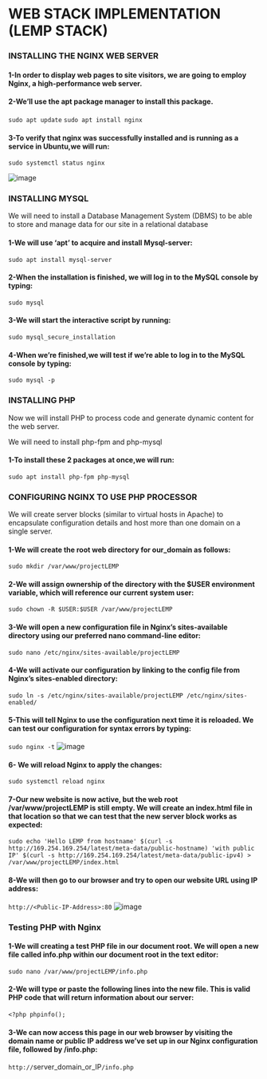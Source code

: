 # WEB STACK IMPLEMENTATION (LEMP STACK)

### INSTALLING THE NGINX WEB SERVER

#### 1-In order to display web pages to site visitors, we are going to employ Nginx, a high-performance web server.

#### 2-We’ll use the apt package manager to install this package.
`sudo apt update`
`sudo apt install nginx`

#### 3-To verify that nginx was successfully installed and is running as a service in Ubuntu,we will run:
`sudo systemctl status nginx`

![image](https://github.com/richardolat/PBL-1.LAMP/assets/134428528/c04b6f4b-6f13-44d3-9aa4-3256243eb06f)

### INSTALLING MYSQL

We will need to install a Database Management System (DBMS) to be able to store and manage data for our site in a relational database 

#### 1-We will use ‘apt’ to acquire and install Mysql-server:
`sudo apt install mysql-server`

#### 2-When the installation is finished, we will log in to the MySQL console by typing:
`sudo mysql`

#### 3-We will start the interactive script by running:
`sudo mysql_secure_installation`

#### 4-When we’re finished,we will test if we’re able to log in to the MySQL console by typing:
`sudo mysql -p`

### INSTALLING PHP

Now we will install PHP to process code and generate dynamic content for the web server.

We will need to install php-fpm and php-mysql

#### 1-To install these 2 packages at once,we will run:
`sudo apt install php-fpm php-mysql`

### CONFIGURING NGINX TO USE PHP PROCESSOR

We will create server blocks (similar to virtual hosts in Apache) to encapsulate configuration details and host more than one domain on a single server.

#### 1-We will create the root web directory for our_domain as follows:
`sudo mkdir /var/www/projectLEMP`

#### 2-We will assign ownership of the directory with the $USER environment variable, which will reference our current system user:
`sudo chown -R $USER:$USER /var/www/projectLEMP`

#### 3-We will open a new configuration file in Nginx’s sites-available directory using our preferred nano command-line editor:
`sudo nano /etc/nginx/sites-available/projectLEMP`

#### 4-We will activate our configuration by linking to the config file from Nginx’s sites-enabled directory:
`sudo ln -s /etc/nginx/sites-available/projectLEMP /etc/nginx/sites-enabled/`

#### 5-This will tell Nginx to use the configuration next time it is reloaded. We can test our configuration for syntax errors by typing:
`sudo nginx -t`
![image](https://github.com/richardolat/PBL-1.LAMP/assets/134428528/2a124e96-f797-4b4b-864a-6800c3765f9d)

#### 6- We will reload Nginx to apply the changes:
`sudo systemctl reload nginx`

#### 7-Our new website is now active, but the web root /var/www/projectLEMP is still empty. We will create an index.html file in that location so that we can test that the new server block works as expected:
`sudo echo 'Hello LEMP from hostname' $(curl -s http://169.254.169.254/latest/meta-data/public-hostname) 'with public IP' $(curl -s http://169.254.169.254/latest/meta-data/public-ipv4) > /var/www/projectLEMP/index.html`

#### 8-We will then go to our browser and try to open our website URL using IP address:
`http://<Public-IP-Address>:80`
![image](https://github.com/richardolat/PBL-1.LAMP/assets/134428528/d38619fb-ce22-45e0-88f2-7f8c64a7eb90)

### Testing PHP with Nginx

#### 1-We will creating a test PHP file in our document root. We will open a new file called info.php within our document root in the text editor:
`sudo nano /var/www/projectLEMP/info.php`

#### 2-We will type or paste the following lines into the new file. This is valid PHP code that will return information about our server:
`<?php
phpinfo();`

#### 3-We can now access this page in our web browser by visiting the domain name or public IP address we’ve set up in our Nginx configuration file, followed by /info.php:
`http://`server_domain_or_IP`/info.php`

